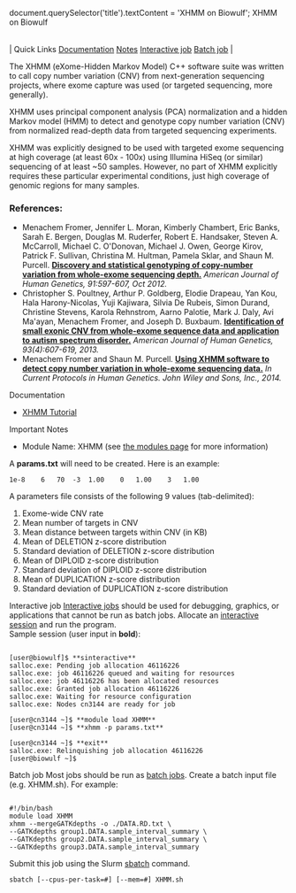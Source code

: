 

document.querySelector('title').textContent = 'XHMM on Biowulf';
XHMM on Biowulf


|  |
| --- |
| 
Quick Links
[Documentation](#doc)
[Notes](#notes)
[Interactive job](#int) 
[Batch job](#sbatch) 
 |


The XHMM (eXome-Hidden Markov Model) C++ software suite was written to call copy number variation (CNV) from next-generation sequencing projects, where exome capture was used (or targeted sequencing, more generally).


XHMM uses principal component analysis (PCA) normalization and a hidden Markov model (HMM) to detect and genotype copy number variation (CNV) from normalized read-depth data from targeted sequencing experiments.


XHMM was explicitly designed to be used with targeted exome sequencing at high coverage (at least 60x - 100x) using Illumina HiSeq (or similar) sequencing of at least ~50 samples. However, no part of XHMM explicitly requires these particular experimental conditions, just high coverage of genomic regions for many samples.


### References:


* Menachem Fromer, Jennifer L. Moran, Kimberly Chambert, Eric Banks, Sarah E. Bergen, Douglas M. Ruderfer, Robert E. Handsaker, Steven A. McCarroll, Michael C. O'Donovan, Michael J. Owen, George Kirov, Patrick F. Sullivan, Christina M. Hultman, Pamela Sklar, and Shaun M. Purcell.
 [**Discovery and statistical genotyping of copy-number variation from whole-exome sequencing depth.**](http://www.cell.com/AJHG/abstract/S0002-9297%2812%2900417-X)
*American Journal of Human Genetics, 91:597-607, Oct 2012.*
* Christopher S. Poultney, Arthur P. Goldberg, Elodie Drapeau, Yan Kou, Hala Harony-Nicolas, Yuji Kajiwara, Silvia De Rubeis, Simon Durand, Christine Stevens, Karola Rehnstrom, Aarno Palotie, Mark J. Daly, Avi Ma'ayan, Menachem Fromer, and Joseph D. Buxbaum.
 [**Identification of small exonic CNV from whole-exome sequence data and application to autism spectrum disorder.**](http://www.sciencedirect.com/science/article/pii/S000292971300414X)
*American Journal of Human Genetics, 93(4):607-619, 2013.*
* Menachem Fromer and Shaun M. Purcell.
 [**Using XHMM software to detect copy number variation in whole-exome sequencing data.**](http://dx.doi.org/10.1002/0471142905.hg0723s81)
*In Current Protocols in Human Genetics. John Wiley and Sons, Inc., 2014.*


Documentation
* [XHMM Tutorial](http://atgu.mgh.harvard.edu/xhmm/tutorial.shtml)


Important Notes
* Module Name: XHMM (see [the modules page](/apps/modules.html) for more information)


A **params.txt** will need to be created. Here is an example:



```
1e-8	6	70	-3	1.00	0	1.00	3	1.00
```

A parameters file consists of the following 9 values (tab-delimited):


1. Exome-wide CNV rate
2. Mean number of targets in CNV
3. Mean distance between targets within CNV (in KB)
4. Mean of DELETION z-score distribution
5. Standard deviation of DELETION z-score distribution
6. Mean of DIPLOID z-score distribution
7. Standard deviation of DIPLOID z-score distribution
8. Mean of DUPLICATION z-score distribution
9. Standard deviation of DUPLICATION z-score distribution


Interactive job
[Interactive jobs](/docs/userguide.html#int) should be used for debugging, graphics, or applications that cannot be run as batch jobs.
Allocate an [interactive session](/docs/userguide.html#int) and run the program.   
Sample session (user input in **bold**):



```

[user@biowulf]$ **sinteractive**
salloc.exe: Pending job allocation 46116226
salloc.exe: job 46116226 queued and waiting for resources
salloc.exe: job 46116226 has been allocated resources
salloc.exe: Granted job allocation 46116226
salloc.exe: Waiting for resource configuration
salloc.exe: Nodes cn3144 are ready for job

[user@cn3144 ~]$ **module load XHMM**
[user@cn3144 ~]$ **xhmm -p params.txt**

[user@cn3144 ~]$ **exit**
salloc.exe: Relinquishing job allocation 46116226
[user@biowulf ~]$

```


Batch job
Most jobs should be run as [batch jobs](/docs/userguide.html#submit).
Create a batch input file (e.g. XHMM.sh). For example:



```

#!/bin/bash
module load XHMM
xhmm --mergeGATKdepths -o ./DATA.RD.txt \
--GATKdepths group1.DATA.sample_interval_summary \
--GATKdepths group2.DATA.sample_interval_summary \
--GATKdepths group3.DATA.sample_interval_summary

```

Submit this job using the Slurm [sbatch](/docs/userguide.html) command.



```
sbatch [--cpus-per-task=#] [--mem=#] XHMM.sh
```





